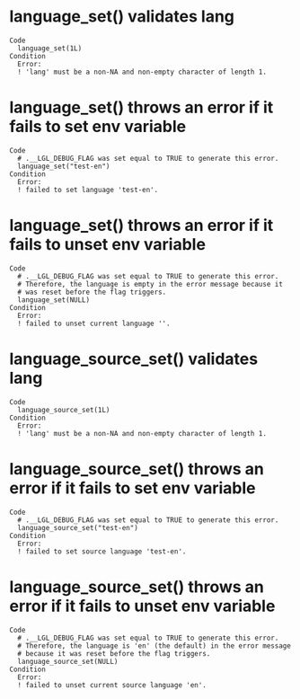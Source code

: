 # language_set() validates lang

    Code
      language_set(1L)
    Condition
      Error:
      ! 'lang' must be a non-NA and non-empty character of length 1.

# language_set() throws an error if it fails to set env variable

    Code
      # .__LGL_DEBUG_FLAG was set equal to TRUE to generate this error.
      language_set("test-en")
    Condition
      Error:
      ! failed to set language 'test-en'.

# language_set() throws an error if it fails to unset env variable

    Code
      # .__LGL_DEBUG_FLAG was set equal to TRUE to generate this error.
      # Therefore, the language is empty in the error message because it
      # was reset before the flag triggers.
      language_set(NULL)
    Condition
      Error:
      ! failed to unset current language ''.

# language_source_set() validates lang

    Code
      language_source_set(1L)
    Condition
      Error:
      ! 'lang' must be a non-NA and non-empty character of length 1.

# language_source_set() throws an error if it fails to set env variable

    Code
      # .__LGL_DEBUG_FLAG was set equal to TRUE to generate this error.
      language_source_set("test-en")
    Condition
      Error:
      ! failed to set source language 'test-en'.

# language_source_set() throws an error if it fails to unset env variable

    Code
      # .__LGL_DEBUG_FLAG was set equal to TRUE to generate this error.
      # Therefore, the language is 'en' (the default) in the error message
      # because it was reset before the flag triggers.
      language_source_set(NULL)
    Condition
      Error:
      ! failed to unset current source language 'en'.

